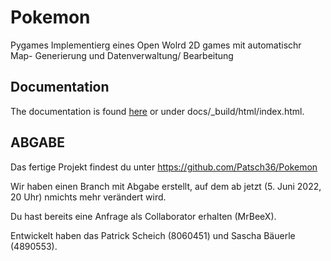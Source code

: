 # Pokemon
Pygames Implementierg eines Open Wolrd 2D games mit automatischr Map- Generierung und Datenverwaltung/ Bearbeitung

## Documentation
The documentation is found [here](docs%5C_build%5Chtml%5Cindex.html) or under docs/_build/html/index.html.

## ABGABE

Das fertige Projekt findest du unter https://github.com/Patsch36/Pokemon

Wir haben einen Branch mit Abgabe erstellt, auf dem ab jetzt (5. Juni 2022, 20 Uhr) nmichts mehr verändert wird.

Du hast bereits eine Anfrage als Collaborator erhalten (MrBeeX).

Entwickelt haben das Patrick Scheich (8060451) und Sascha Bäuerle (4890553).
